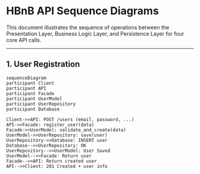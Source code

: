 # HBnB API Sequence Diagrams

This document illustrates the sequence of operations between the Presentation Layer, Business Logic Layer, and Persistence Layer for four core API calls.

---

## 1. User Registration

```mermaid
sequenceDiagram
participant Client
participant API
participant Facade
participant UserModel
participant UserRepository
participant Database

Client->>API: POST /users (email, password, ...)
API->>Facade: register_user(data)
Facade->>UserModel: validate_and_create(data)
UserModel->>UserRepository: save(user)
UserRepository->>Database: INSERT user
Database-->>UserRepository: OK
UserRepository-->>UserModel: User Saved
UserModel-->>Facade: Return user
Facade-->>API: Return created user
API-->>Client: 201 Created + user info

